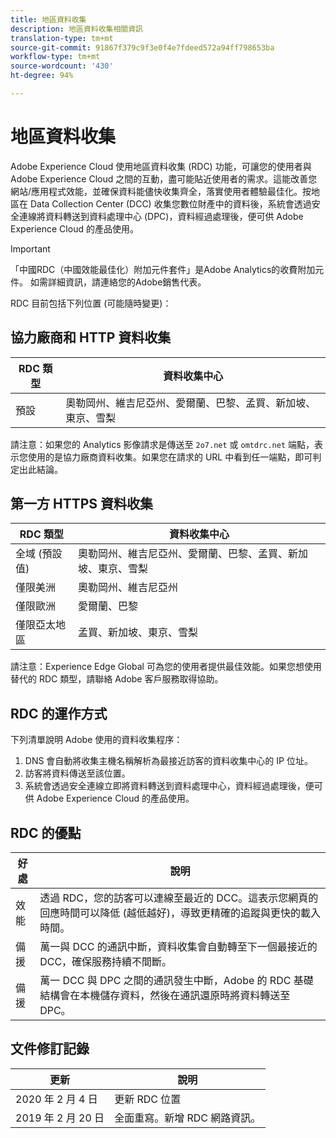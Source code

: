 ```yaml
---
title: 地區資料收集
description: 地區資料收集相關資訊
translation-type: tm+mt
source-git-commit: 91867f379c9f3e0f4e7fdeed572a94ff798653ba
workflow-type: tm+mt
source-wordcount: '430'
ht-degree: 94%

---
```



# 地區資料收集

Adobe Experience Cloud 使用地區資料收集 (RDC) 功能，可讓您的使用者與 Adobe Experience Cloud 之間的互動，盡可能貼近使用者的需求。這能改善您網站/應用程式效能，並確保資料能儘快收集齊全，落實使用者體驗最佳化。按地區在 Data Collection Center (DCC) 收集您數位財產中的資料後，系統會透過安全連線將資料轉送到資料處理中心 (DPC)，資料經過處理後，便可供 Adobe Experience Cloud 的產品使用。

>[!IMPORTANT]
>
>「中國RDC（中國效能最佳化）附加元件套件」是Adobe Analytics的收費附加元件。 如需詳細資訊，請連絡您的Adobe銷售代表。

RDC 目前包括下列位置 (可能隨時變更)：

## 協力廠商和 HTTP 資料收集

| RDC 類型 | 資料收集中心 |
|---------------------|-------------------|
| 預設 | 奧勒岡州、維吉尼亞州、愛爾蘭、巴黎、孟買、新加坡、東京、雪梨 |

請注意：如果您的 Analytics 影像請求是傳送至 `2o7.net` 或 `omtdrc.net` 端點，表示您使用的是協力廠商資料收集。如果您在請求的 URL 中看到任一端點，即可判定出此結論。

## 第一方 HTTPS 資料收集

| RDC 類型 | 資料收集中心 |
|---------------------|-------------------|
| 全域 (預設值) | 奧勒岡州、維吉尼亞州、愛爾蘭、巴黎、孟買、新加坡、東京、雪梨 |
| 僅限美洲 | 奧勒岡州、維吉尼亞州 |
| 僅限歐洲 | 愛爾蘭、巴黎 |
| 僅限亞太地區 | 孟買、新加坡、東京、雪梨 |

請注意：Experience Edge Global 可為您的使用者提供最佳效能。如果您想使用替代的 RDC 類型，請聯絡 Adobe 客戶服務取得協助。

## RDC 的運作方式

下列清單說明 Adobe 使用的資料收集程序：

1. DNS 會自動將收集主機名稱解析為最接近訪客的資料收集中心的 IP 位址。
1. 訪客將資料傳送至該位置。
1. 系統會透過安全連線立即將資料轉送到資料處理中心，資料經過處理後，便可供 Adobe Experience Cloud 的產品使用。

## RDC 的優點

| 好處 | 說明 |
|---------|-----------|
| 效能 | 透過 RDC，您的訪客可以連線至最近的 DCC。這表示您網頁的回應時間可以降低 (越低越好)，導致更精確的追蹤與更快的載入時間。 |
| 備援 | 萬一與 DCC 的通訊中斷，資料收集會自動轉至下一個最接近的 DCC，確保服務持續不間斷。 |
| 備援 | 萬一 DCC 與 DPC 之間的通訊發生中斷，Adobe 的 RDC 基礎結構會在本機儲存資料，然後在通訊還原時將資料轉送至 DPC。 |

## 文件修訂記錄

| 更新 | 說明 |
|--------|---------|
| 2020 年 2 月 4 日 | 更新 RDC 位置 |
| 2019 年 2 月 20 日 | 全面重寫。新增 RDC 網路資訊。 |
